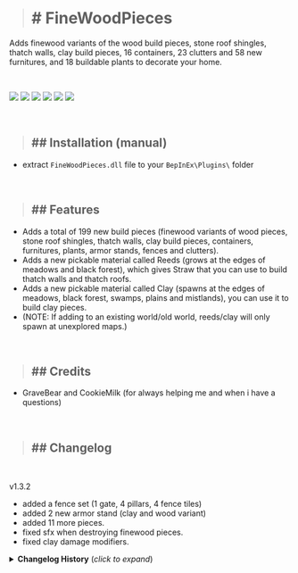 ># <b># FineWoodPieces</b>

Adds finewood variants of the wood build pieces, stone roof shingles, thatch walls, clay build pieces, 16 containers, 23 clutters and 58 new furnitures, and 18 buildable plants to decorate your home.

<br/>

![](https://i.ibb.co/mbtT9Yj/ssn1.png)
![](https://i.ibb.co/Z1TZLt3/ssn2.png)
![](https://i.ibb.co/mSxffnT/ssn3.png)
![](https://i.ibb.co/zHC0mV3/ss5.png)
![](https://i.ibb.co/xJvV38M/ss6.png)
![](https://i.ibb.co/wBMcnSq/ss7.png)

<br/>

>## ## Installation (manual)

- extract `FineWoodPieces.dll` file to your `BepInEx\Plugins\` folder

<br/>

>## ## Features

- Adds a total of 199 new build pieces (finewood variants of wood pieces, stone roof shingles, thatch walls, clay build pieces, containers, furnitures, plants, armor stands, fences and clutters).
- Adds a new pickable material called Reeds (grows at the edges of meadows and black forest), which gives Straw that you can use to build thatch walls and thatch roofs.
- Adds a new pickable material called Clay (spawns at the edges of meadows, black forest, swamps, plains and mistlands), you can use it to build clay pieces.
- (NOTE: If adding to an existing world/old world, reeds/clay will only spawn at unexplored maps.)

<br/>

>## ## Credits
- GraveBear and CookieMilk (for always helping me and when i have a questions)

<br/>

>## ## Changelog

<br/>

v1.3.2
- added a fence set (1 gate, 4 pillars, 4 fence tiles)
- added 2 new armor stand (clay and wood variant)
- added 11 more pieces.
- fixed sfx when destroying finewood pieces.
- fixed clay damage modifiers.

<details>
<summary><b>Changelog History</b> (<i>click to expand</i>)</summary>
<br/>

v1.3.0
- added 5 new buildable plants.
- added 2 new flower stand for the buildable plants.
- added a new bed and 8 lightsource (candle and lanterns)
- added 36 new clay build pieces and a new pickable clay material.
- adjusted some recipes to accomodate the new clay material.
- fixed Repair position

v1.2.6
- fixed multiplayer version check issues

v1.2.5
- updated to the latest valheim build (217.22)

v1.2.4
- changed shelves colliders so you can put things inside them.
- added 2 new bed and 5 more buildable plants.

v1.2.2
- added 8 new buildable plants and 5 more furnitures to decorate your home.
- added german and spanish translations (thanks to @BLUBBSON and @Azathoth).

v1.2.0
- added new 53 build pieces (chairs, tables, beds, shelves, drawers, cabinets, stepladders, armorstand and crib)

v1.1.2
- removed item manager and piece manager.
- removed serversync and config watcher for now.. coz theres no config to sync.. will add them back when its needed.
- fixed basket, deco wall, stone lightpost shader issues.
- fixed thatch wall, quarter wall and half wall recipes.

v1.1.1
- updated to the latest valheim build (217.14) hilders request.
- added 3 build pieces (thatch walls).
- added a new pickable plant called reeds (grows at the edges of meadows and black forest), which gives straw that you can use to build thatch roofs and thatch walls.

v1.0.9
- updated to the latest valheim build (216.9)

v1.0.8
- fixed icons and changed some textures.

v1.0.7
- fixed some minor shader issues

v1.0.6
- fixed finewood chair and finewood stools height so you can sit properly.
- fixed stone light post comfort buff range

v1.0.5
- added snappoints to finewood ledge
- added 15 new build pieces
- added repair function to the bronze hammer

v1.0.1
- added custom hammer for finewoodpieces called bronze hammer that you can craft at the forge.

v1.0.0
- first release

</details>